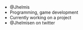 - @Jhelmis
- Programming, game development
- Currently working on a project
- @Jhelmisen on twitter

<!---
Jhelmis/Jhelmis is a ✨ special ✨ repository because its `README.md` (this file) appears on your GitHub profile.
You can click the Preview link to take a look at your changes.
--->
